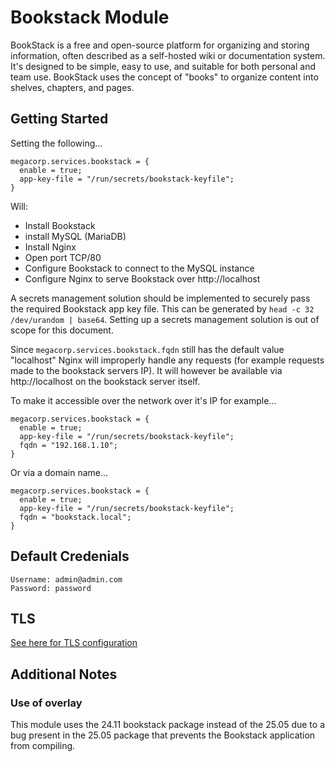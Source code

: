# Bookstack Module
BookStack is a free and open-source platform for organizing and storing information, often described as a self-hosted wiki or documentation system. It's designed to be simple, easy to use, and suitable for both personal and team use. BookStack uses the concept of "books" to organize content into shelves, chapters, and pages.

## Getting Started
Setting the following...
```
megacorp.services.bookstack = {
  enable = true;
  app-key-file = "/run/secrets/bookstack-keyfile";
}
```
Will:
- Install Bookstack
- install MySQL (MariaDB)
- Install Nginx
- Open port TCP/80
- Configure Bookstack to connect to the MySQL instance
- Configure Nginx to serve Bookstack over http://localhost 

A secrets management solution should be implemented to securely pass the required Bookstack app key file. This can be generated by `head -c 32 /dev/urandom | base64`. Setting up a secrets management solution is out of scope for this document.

Since `megacorp.services.bookstack.fqdn` still has the default value "localhost" Nginx will improperly handle any requests (for example requests made to the bookstack servers IP). It will however be available via http://localhost on the bookstack server itself.

To make it accessible over the network over it's IP for example...
```
megacorp.services.bookstack = {
  enable = true;
  app-key-file = "/run/secrets/bookstack-keyfile";
  fqdn = "192.168.1.10";
}
```
Or via a domain name...
```
megacorp.services.bookstack = {
  enable = true;
  app-key-file = "/run/secrets/bookstack-keyfile";
  fqdn = "bookstack.local";
}
```

## Default Credenials
```
Username: admin@admin.com
Password: password
```

## TLS
[See here for TLS configuration](https://github.com/rapture-mc/mgc-nixos/tree/main/modules/_shared/nginx)

## Additional Notes

### Use of overlay
This module uses the 24.11 bookstack package instead of the 25.05 due to a bug present in the 25.05 package that prevents the Bookstack application from compiling.
